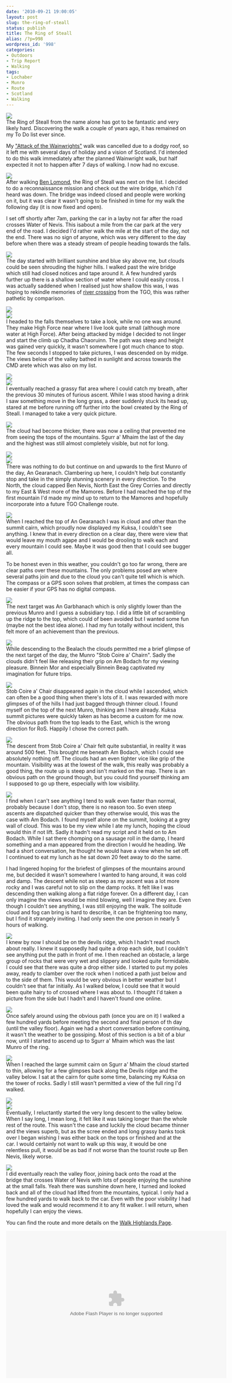 ```yaml
---
date: '2010-09-21 19:00:05'
layout: post
slug: the-ring-of-steall
status: publish
title: The Ring of Steall
alias: /?p=998
wordpress_id: '998'
categories:
- Outdoors
- Trip Report
- Walking
tags:
- Lochaber
- Munro
- Route
- Scotland
- Walking
---
```


[![](http://dl.dropbox.com/u/2657852/website/images/Munro-Week-August-2010-225.jpg)](http://dl.dropbox.com/u/2657852/website/images/Munro-Week-August-2010-225.jpg)  
The Ring of Steall from the name alone has got to be fantastic and very likely hard. Discovering the walk a couple of years ago, it has remained on my To Do list ever since.  

My ["Attack of the Wainwrights"](http://www.stevenhorner.com/?p=935) walk was cancelled due to a dodgy roof, so it left me with several days of holiday and a vision of Scotland. I'd intended to do this walk immediately after the planned Wainwright walk, but half expected it not to happen after 7 days of walking. I now had no excuse.  

[![](http://lh5.ggpht.com/_mwiBNuCX3e4/THGKULbfYSI/AAAAAAAAT80/6NyD1KNo4UU/s400/Munro%20Week%20August%202010%20183.JPG)](http://picasaweb.google.com/lh/photo/Jly_QDPloBv4BRauVNTjfQ?feat=embedwebsite)  
After walking [Ben Lomond](http://www.stevenhorner.com/?p=948), the Ring of Steall was next on the list. I decided to do a reconnaissance mission and check out the wire bridge, which I'd heard was down. The bridge was indeed closed and people were working on it, but it was clear it wasn't going to be finished in time for my walk the following day (it is now fixed and open).  

I set off shortly after 7am, parking the car in a layby not far after the road crosses Water of Nevis. This isabout a mile from the car park at the very end of the road. I decided I'd rather walk the mile at the start of the day, not the end. There was no sign of anyone, which was very different to the day before when there was a steady stream of people heading towards the falls.  

[![](http://lh5.ggpht.com/_mwiBNuCX3e4/THEP04dE25I/AAAAAAAATQI/L_2Qn69MaIo/s400/Munro%20Week%20August%202010%20195.JPG)](http://picasaweb.google.com/lh/photo/uivN1Pf-39FiP-ds13W--g?feat=embedwebsite)  
The day started with brilliant sunshine and blue sky above me, but clouds could be seen shrouding the higher hills. I walked past the wire bridge which still had closed notices and tape around it. A few hundred yards further up there is a shallow section of water where I could easily cross. I was actually saddened when I realised just how shallow this was, I was hoping to rekindle memories of [river crossing](http://www.youtube.com/watch?v=KjAiLqr6F7E) from the TGO, this was rather pathetic by comparison.  

[![](http://lh5.ggpht.com/_mwiBNuCX3e4/THESogVhTfI/AAAAAAAATRA/34i5NDLjTeM/s400/Munro%20Week%20August%202010%20201.JPG)](http://picasaweb.google.com/lh/photo/qnRVSNUva0MUe5U-YYHwLQ?feat=embedwebsite)  
[![](http://lh6.ggpht.com/_mwiBNuCX3e4/THEWGg5mKBI/AAAAAAAATSQ/bvS4TItdM-0/s400/Munro%20Week%20August%202010%20208.JPG)](http://picasaweb.google.com/lh/photo/_i8SbLUrviyHJUjqUqdygw?feat=embedwebsite)  
I headed to the falls themselves to take a look, while no one was around. They make High Force near where I live look quite small (although more water at High Force). After being attacked by midge I decided to not linger and start the climb up Chadha Chaoruinn. The path was steep and height was gained very quickly, it wasn't somewhere I got much chance to stop. The few seconds I stopped to take pictures, I was descended on by midge. The views below of the valley bathed in sunlight and across towards the CMD arete which was also on my list.  

[![](http://lh3.ggpht.com/_mwiBNuCX3e4/THEWmfq0j_I/AAAAAAAATSc/btW0bPc35ZQ/s400/Munro%20Week%20August%202010%20209.JPG)](http://picasaweb.google.com/lh/photo/PLizKIFR32TdHS-4Sfb6OA?feat=embedwebsite)  
[![](http://lh6.ggpht.com/_mwiBNuCX3e4/THEYLpYeYvI/AAAAAAAATTA/uGYqQulYAck/s400/Munro%20Week%20August%202010%20213.JPG)](http://picasaweb.google.com/lh/photo/3iqjp0ws30fB4SdOHXKJsQ?feat=embedwebsite)  
I eventually reached a grassy flat area where I could catch my breath, after the previous 30 minutes of furious ascent. While I was stood having a drink I saw something move in the long grass, a deer suddenly stuck its head up, stared at me before running off further into the bowl created by the Ring of Steall. I managed to take a very quick picture.  

[![](http://lh6.ggpht.com/_mwiBNuCX3e4/THEYvZMTJVI/AAAAAAAATTM/DcPnsE8kGn8/s400/Munro%20Week%20August%202010%20214.JPG)](http://picasaweb.google.com/lh/photo/qorEiMUb97fvLxDX-d6ZTg?feat=embedwebsite)  
The cloud had become thicker, there was now a ceiling that prevented me from seeing the tops of the mountains. Sgurr a' Mhaim the last of the day and the highest was still almost completely visible, but not for long.  

[![](http://lh5.ggpht.com/_mwiBNuCX3e4/THEgnbLSrAI/AAAAAAAATVc/jbiMBj63X9U/s400/Munro%20Week%20August%202010%20227.JPG)](http://picasaweb.google.com/lh/photo/FVKjMZDX1kt4OSM-NwfAHQ?feat=embedwebsite)  
[![](http://lh6.ggpht.com/_mwiBNuCX3e4/THEhlWdbPiI/AAAAAAAATV0/zvV_xnmZrGc/s400/Munro%20Week%20August%202010%20229.JPG)](http://picasaweb.google.com/lh/photo/n0UiNgoh7r22N_qAC6Oyug?feat=embedwebsite)  
There was nothing to do but continue on and upwards to the first Munro of the day, An Gearanach. Clambering up here, I couldn't help but constantly stop and take in the simply stunning scenery in every direction. To the North, the cloud capped Ben Nevis, North East the Grey Corries and directly to my East & West more of the Mamores. Before I had reached the top of the first mountain I'd made my mind up to return to the Mamores and hopefully incorporate into a future TGO Challenge route.  

[![](http://lh5.ggpht.com/_mwiBNuCX3e4/THEmLFx3BSI/AAAAAAAATXU/89tmPVaXSeE/s400/Munro%20Week%20August%202010%20237.JPG)](http://picasaweb.google.com/lh/photo/f4ibsJXE8jjC2AWUZoL3ww?feat=embedwebsite)  
When I reached the top of An Gearanach I was in cloud and other than the summit cairn, which proudly now displayed my Kuksa, I couldn't see anything. I knew that in every direction on a clear day, there were view that would leave my mouth agape and I would be drooling to walk each and every mountain I could see. Maybe it was good then that I could see bugger all.  

To be honest even in this weather, you couldn't go too far wrong, there are clear paths over these mountains. The only problems posed are where several paths join and due to the cloud you can't quite tell which is which. The compass or a GPS soon solves that problem, at times the compass can be easier if your GPS has no digital compass.  

[![](http://lh5.ggpht.com/_mwiBNuCX3e4/THEqJKALnQI/AAAAAAAATYo/7jV3hWvV2j4/s400/Munro%20Week%20August%202010%20244.JPG)](http://picasaweb.google.com/lh/photo/6wzop2uo7YfJLN2wl7wfgQ?feat=embedwebsite)  
The next target was An Garbhanach which is only slightly lower than the previous Munro and I guess a subsidiary top. I did a little bit of scrambling up the ridge to the top, which could of been avoided but I wanted some fun (maybe not the best idea alone). I had my fun totally without incident, this felt more of an achievement than the previous.  

[![](http://lh3.ggpht.com/_mwiBNuCX3e4/THEt1yx6qLI/AAAAAAAATZo/sFFT1U-OWQk/s400/Munro%20Week%20August%202010%20248.JPG)](http://picasaweb.google.com/lh/photo/z8Kb9cqMAc3_fpKRrZJfzA?feat=embedwebsite)  
While descending to the Bealach the clouds permitted me a brief glimpse of the next target of the day, the Munro "Stob Coire a' Chairn". Sadly the clouds didn't feel like releasing their grip on Am Bodach for my viewing pleasure. Binnein Mor and especially Binnein Beag captivated my imagination for future trips.  

[![](http://lh6.ggpht.com/_mwiBNuCX3e4/THE0q0BV5XI/AAAAAAAATcM/2JPHHrjwbsA/s400/Munro%20Week%20August%202010%20263.JPG)](http://picasaweb.google.com/lh/photo/dXNlHqngLlE62YpdKq7ZDQ?feat=embedwebsite)  
Stob Coire a' Chair disappeared again in the cloud while I ascended, which can often be a good thing when there's lots of it. I was rewarded with more glimpses of of the hills I had just bagged through thinner cloud. I found myself on the top of the next Munro, thinking am I here already. Kuksa summit pictures were quickly taken as has become a custom for me now. The obvious path from the top leads to the East, which is the wrong direction for RoS. Happily I chose the correct path.  

[![](http://lh3.ggpht.com/_mwiBNuCX3e4/THE1Dcss6uI/AAAAAAAATcU/2kKU80Ptmbk/s400/Munro%20Week%20August%202010%20264.JPG)](http://picasaweb.google.com/lh/photo/8hyjmM7HxZOxxnorm8Omng?feat=embedwebsite)  
The descent from Stob Coire a' Chair felt quite substantial, in reality it was around 500 feet. This brought me beneath Am Bodach, which I could see absolutely nothing off. The clouds had an even tighter vice like grip of the mountain. Visibility was at the lowest of the walk, this really was probably a good thing, the route up is steep and isn't marked on the map. There is an obvious path on the ground though, but you could find yourself thinking am I supposed to go up there, especially with low visibility.  

[![](http://lh5.ggpht.com/_mwiBNuCX3e4/THE32zmQxpI/AAAAAAAATds/6O4bcapVVyk/s400/Munro%20Week%20August%202010%20272.JPG)](http://picasaweb.google.com/lh/photo/fJijVyZtRUp1xBrdcw3pPQ?feat=embedwebsite)  
I find when I can't see anything I tend to walk even faster than normal, probably because I don't stop, there is no reason too. So even steep ascents are dispatched quicker than they otherwise would, this was the case with Am Bodach. I found myself alone on the summit, looking at a grey wall of cloud. This was to be my view while I ate my lunch, hoping the cloud would thin if not lift. Sadly it hadn't read my script and it held on to Am Bodach. While I sat there chomping on a sausage roll in the damp, I heard something and a man appeared from the direction I would he heading. We had a short conversation, he thought he would have a view when he set off. I continued to eat my lunch as he sat down 20 feet away to do the same.  

I had lingered hoping for the briefest of glimpses of the mountains around me, but decided it wasn't somewhere I wanted to hang around, it was cold and damp. The descent while not as steep as my ascent was a lot more rocky and I was careful not to slip on the damp rocks. It felt like I was descending then walking along a flat ridge forever. On a different day, I can only imagine the views would be mind blowing, well I imagine they are. Even though I couldn't see anything, I was still enjoying the walk. The solitude cloud and fog can bring is hard to describe, it can be frightening too many, but I find it strangely inviting. I had only seen the one person in nearly 5 hours of walking.  

[![](http://lh4.ggpht.com/_mwiBNuCX3e4/THE5Jb8x1SI/AAAAAAAATeQ/BoDy9_DS1ss/s400/Munro%20Week%20August%202010%20275.JPG)](http://picasaweb.google.com/lh/photo/rqgOhkUJefd6ByBwU-GDGQ?feat=embedwebsite)  
I knew by now I should be on the devils ridge, which I hadn't read much about really. I knew it supposedly had quite a drop each side, but I couldn't see anything put the path in front of me. I then reached an obstacle, a large group of rocks that were very wet and slippery and looked quite formidable. I could see that there was quite a drop either side. I started to put my poles away, ready to clamber over the rock when I noticed a path just below and to the side of them. This would be very obvious in better weather but I couldn't see that far initially. As I walked below, I could see that it would been quite hairy to of crossed where I was about to. I thought I'd taken a picture from the side but I hadn't and I haven't found one online.  

[![](http://lh5.ggpht.com/_mwiBNuCX3e4/THE5nZ9iPII/AAAAAAAATeY/R3Pi7hjgh1Y/s400/Munro%20Week%20August%202010%20276.JPG)](http://picasaweb.google.com/lh/photo/3VXlD4Q4MpTcOOjUciwJow?feat=embedwebsite)  
Once safely around using the obvious path (once you are on it) I walked a few hundred yards before meeting the second and final person of th day (until the valley floor). Again we had a short conversation before continuing, it wasn't the weather to be gossiping. Most of this section is a bit of a blur now, until I started to ascend up to Sgurr a' Mhaim which was the last Munro of the ring.  

[![](http://lh4.ggpht.com/_mwiBNuCX3e4/THE6ecB1LhI/AAAAAAAATew/IqROCZKYZnw/s400/Munro%20Week%20August%202010%20278.JPG)](http://picasaweb.google.com/lh/photo/etyG5vra8xJ0UeuNeZNgGA?feat=embedwebsite)  
When I reached the large summit cairn on Sgurr a' Mhaim the cloud started to thin, allowing for a few glimpses back along the Devils ridge and the valley below. I sat at the cairn for quite some time, balancing my Kuksa on the tower of rocks. Sadly I still wasn't permitted a view of the full ring I'd walked.  

[![](http://lh4.ggpht.com/_mwiBNuCX3e4/THE9F9SfsrI/AAAAAAAATf0/-YUJIKv4MrA/s400/Munro%20Week%20August%202010%20284.JPG)](http://picasaweb.google.com/lh/photo/UvAnZBZ4887jwNa_va3aWQ?feat=embedwebsite)  
[![](http://lh3.ggpht.com/_mwiBNuCX3e4/THFFcRLcVRI/AAAAAAAATjM/5FrSnkg7Rmg/s400/Munro%20Week%20August%202010%20302.JPG)](http://picasaweb.google.com/lh/photo/X7Z_w-8edXPOwBHPIYLGnw?feat=embedwebsite)  
Eventually, I reluctantly started the very long descent to the valley below. When I say long, I mean long, it felt like it was taking longer than the whole rest of the route. This wasn't the case and luckily the cloud became thinner and the views superb, but as the scree ended and long grassy banks took over I began wishing I was either back on the tops or finished and at the car. I would certainly not want to walk up this way, it would be one relentless pull, it would be as bad if not worse than the tourist route up Ben Nevis, likely worse.  

[![](http://lh6.ggpht.com/_mwiBNuCX3e4/THFJ9bEDbQI/AAAAAAAATkw/Lrc5KbGKqU8/s400/Munro%20Week%20August%202010%20312.JPG)](http://picasaweb.google.com/lh/photo/_Nwz1M-fNHzlCB4hU_CeMw?feat=embedwebsite)  
I did eventually reach the valley floor, joining back onto the road at the bridge that crosses Water of Nevis with lots of people enjoying the sunshine at the small falls. Yeah there was sunshine down here, I turned and looked back and all of the cloud had lifted from the mountains, typical. I only had a few hundred yards to walk back to the car. Even with the poor visibility I had loved the walk and would recommend it to any fit walker. I will return, when hopefully I can enjoy the views.  

You can find the route and more details on the [Walk Highlands Page](http://www.walkhighlands.co.uk/fortwilliam/ringofsteall.shtml).  

<embed type="application/x-shockwave-flash" src="http://picasaweb.google.com/s/c/bin/slideshow.swf" width="600" height="400" flashvars="host=picasaweb.google.com&#038;captions=1&#038;hl=en_US&#038;feat=flashalbum&#038;RGB=0x000000&#038;feed=http%3A%2F%2Fpicasaweb.google.com%2Fdata%2Ffeed%2Fapi%2Fuser%2Fsteven.horner%2Falbumid%2F5508200061089066145%3Falt%3Drss%26kind%3Dphoto%26hl%3Den_US" pluginspage="http://www.macromedia.com/go/getflashplayer"></embed>

